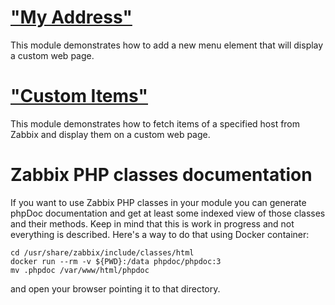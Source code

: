 # ["My Address"](./my-address/)

This module demonstrates how to add a new menu element that will display a custom web page.

# ["Custom Items"](./customitems/)

This module demonstrates how to fetch items of a specified host from Zabbix and display them on a custom web page.

# Zabbix PHP classes documentation

If you want to use Zabbix PHP classes in your module you can generate phpDoc documentation
and get at least some indexed view of those classes and their methods. Keep in mind that
this is work in progress and not everything is described. Here's a way to do that using
Docker container:

    cd /usr/share/zabbix/include/classes/html
    docker run --rm -v ${PWD}:/data phpdoc/phpdoc:3
    mv .phpdoc /var/www/html/phpdoc

and open your browser pointing it to that directory.
